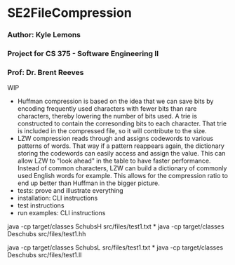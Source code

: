 # SE2FileCompression
### Author: Kyle Lemons
### Project for CS 375 - Software Engineering II
### Prof: Dr. Brent Reeves



WIP
- Huffman compression is based on the idea that we can save bits by encoding frequently used characters with fewer bits than rare characters, thereby lowering the number of bits used. A trie is constructed to contain the corresonding bits to each character. That trie is included in the compressed file, so it will contribute to the size.
- LZW compression reads through and assigns codewords to various patterns of words. That way if a pattern reappears again, the dictionary storing the codewords can easily access and assign the value. This can allow LZW to "look ahead" in the table to have faster performance. Instead of common characters, LZW can build a dictionary of commonly used English words for example. This allows for the compression ratio to end up better than Huffman in the bigger picture.
- tests: prove and illustrate everything
- installation: CLI instructions
- test instructions
- run examples: CLI instructions

java -cp target/classes SchubsH src/files/test1.txt
*
java -cp target/classes Deschubs src/files/test1.hh


java -cp target/classes SchubsL src/files/test1.txt
*
java -cp target/classes Deschubs src/files/test1.ll
